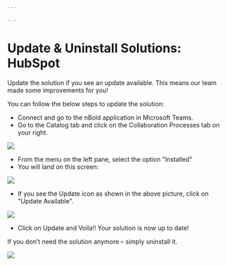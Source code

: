 ```yaml
---

---
```

# Update & Uninstall Solutions: HubSpot

Update the solution if you see an update available. This means our team made some improvements for you!

You can follow the below steps to update the solution:

* Connect and go to the nBold application in Microsoft Teams.
* Go to the Catalog tab and click on the Collaboration Processes tab on your right.

![](/media/screenshot-2022-11-07-at-15-52-01.png)

* From the menu on the left pane, select the option "Installed"
* You will land on this screen:

![](/media/screenshot-2022-11-07-at-15-57-14.png)

* If you see the Update icon as shown in the above picture, click on "Update Available".

![](/media/screenshot-2022-11-07-at-15-56-45.png)

* Click on Update and Voila!! Your solution is now up to date!

If you don’t need the solution anymore – simply uninstall it.

![](/media/screenshot-2022-11-07-at-15-57-01.png)
